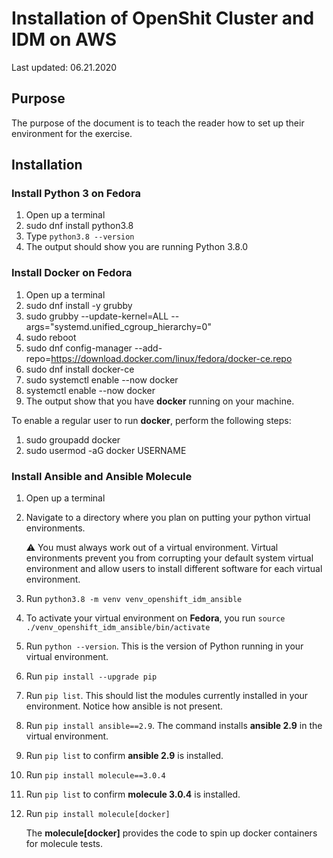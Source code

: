 # Installation of OpenShit Cluster and IDM on AWS

Last updated: 06.21.2020

## Purpose

The purpose of the document is to teach the reader how to set up their
environment for the exercise.

## Installation

### Install Python 3 on Fedora
1. Open up a terminal
1. sudo dnf install python3.8
1. Type `python3.8 --version`
1. The output should show you are running Python 3.8.0


### Install Docker on Fedora

1. Open up a terminal
1. sudo dnf install -y grubby
1. sudo grubby --update-kernel=ALL --args="systemd.unified_cgroup_hierarchy=0"
1. sudo reboot
1. sudo dnf config-manager --add-repo=https://download.docker.com/linux/fedora/docker-ce.repo
1. sudo dnf install docker-ce
1. sudo systemctl enable --now docker
1. systemctl enable --now docker
1. The output show that you have **docker** running on your machine.

To enable a regular user to run **docker**, perform the following steps:

1. sudo groupadd docker
1. sudo usermod -aG docker USERNAME

### Install Ansible and Ansible Molecule

1. Open up a terminal
1. Navigate to a directory where you plan on putting your
python virtual environments.

    :warning: You must always work out of a virtual environment.
    Virtual environments prevent you from corrupting
    your default system virtual environment and allow users to install different
    software for each virtual environment.

1. Run `python3.8 -m venv venv_openshift_idm_ansible`
1. To activate your virtual environment on **Fedora**, you run
`source ./venv_openshift_idm_ansible/bin/activate`
1. Run `python --version`.  This is the version of Python running in your
virtual environment.
1. Run `pip install --upgrade pip`
1. Run `pip list`.  This should list the modules currently installed in your
environment.  Notice how ansible is not present.
1. Run `pip install ansible==2.9`.  The command installs **ansible 2.9** in the
virtual environment.
1. Run `pip list` to confirm **ansible 2.9** is installed.
1. Run `pip install molecule==3.0.4`
1. Run `pip list` to confirm **molecule 3.0.4** is installed.
1.  Run `pip install molecule[docker]`

    The **molecule[docker]** provides the code to spin up
    docker containers for molecule tests.
